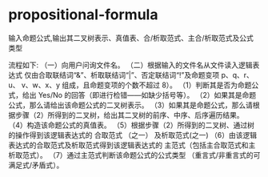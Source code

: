 # propositional-formula
输入命题公式,输出其二叉树表示、真值表、合/析取范式、主合/析取范式及公式类型

流程如下:
（一）向用户问询文件名。
（二）根据输入的文件名从文件读入逻辑表达式
仅由合取联结词“&”、析取联结词“|”、否定联结词“!”及命题变项 p、q、r、u、
v、w、x、y 组成，且命题变项的个数不超过 8）。
（1）判断其是否为命题公式，给出 Yes/No 的回答（即进行检错——如缺少括号等）。
（2）如果其是命题公式，那么请给出该命题公式的二叉树表示。
（3）如果其是命题公式，那么请根据步骤（2）所得到的二叉树，给出其二叉树的前序、中序、后序遍历结果。
（4）构造该命题公式的真值表。
（5）根据步骤（2）所得到的二叉树、通过树的操作得到该逻辑表达式的 合取范式 （之一） 及析取范式(之一)
（6）由该逻辑表达式的合取范式及析取范式得到该逻辑表达式的 主范式（包括主合取范式和主析取范式）。
（7）通过主范式判断该命题公式的公式类型
（重言式/非重言式的可满足式/矛盾式）。
